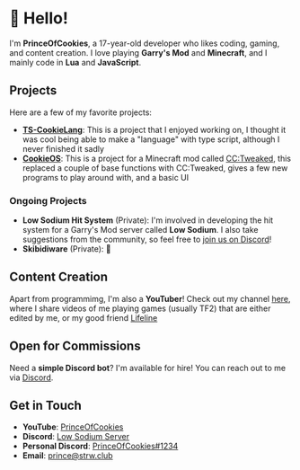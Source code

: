 # 👋 Hello!

I'm **PrinceOfCookies**, a 17-year-old developer who likes coding, gaming, and content creation. I love playing **Garry's Mod** and **Minecraft**, and I mainly code in **Lua** and **JavaScript**.

## Projects

Here are a few of my favorite projects:

- **[TS-CookieLang](https://github.com/PrinceOfCookies/TS-CookieLang)**: This is a project that I enjoyed working on, I thought it was cool being able to make a "language" with type script, although I never finished it sadly
- **[CookieOS](https://github.com/PrinceOfCookies/CookieOS)**: This is a project for a Minecraft mod called [CC:Tweaked](https://github.com/cc-tweaked/CC-Tweaked), this replaced a couple of base functions with CC:Tweaked, gives a few new programs to play around with, and a basic UI

### Ongoing Projects

- **Low Sodium Hit System** (Private): I'm involved in developing the hit system for a Garry's Mod server called **Low Sodium**. I also take suggestions from the community, so feel free to [join us on Discord](https://discord.com/invite/BTjYMp3FWe)!
- **Skibidiware** (Private): 🤫

## Content Creation

Apart from programmimg, I'm also a **YouTuber**! Check out my channel [here](https://youtube.com/@princeofcookies?si=1ZGVREywISFAEnwY), where I share videos of me playing games (usually TF2) that are either edited by me, or my good friend [Lifeline](https://youtube.com/@lifeline4603?si=kLRxeJZixrmkvfaM)

## Open for Commissions

Need a **simple Discord bot**? I'm available for hire! You can reach out to me via [Discord](https://discord.com/users/698793333178368040).

## Get in Touch

- **YouTube**: [PrinceOfCookies](https://youtube.com/@princeofcookies?si=1ZGVREywISFAEnwY)
- **Discord**: [Low Sodium Server](https://discord.com/invite/BTjYMp3FWe)
- **Personal Discord**: [PrinceOfCookies#1234](https://discord.com/users/698793333178368040)
- **Email**: prince@strw.club
